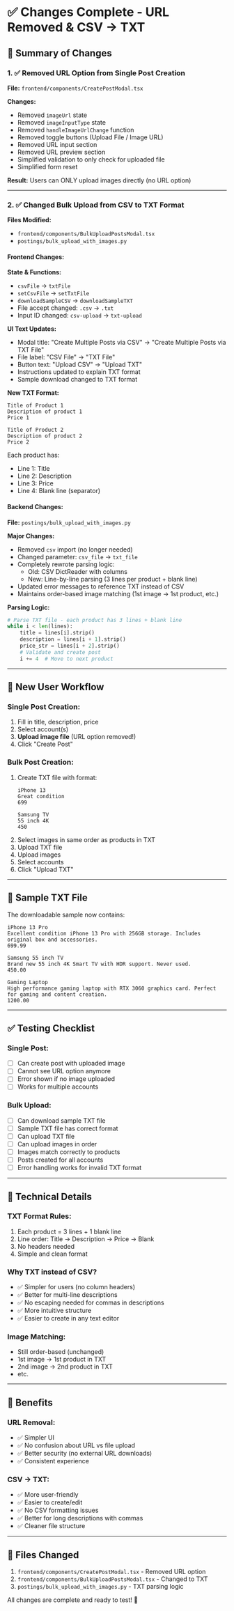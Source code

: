 # ✅ Changes Complete - URL Removed & CSV → TXT

## 🎯 Summary of Changes

### 1. ✅ Removed URL Option from Single Post Creation

**File:** `frontend/components/CreatePostModal.tsx`

**Changes:**
- Removed `imageUrl` state
- Removed `imageInputType` state  
- Removed `handleImageUrlChange` function
- Removed toggle buttons (Upload File / Image URL)
- Removed URL input section
- Removed URL preview section
- Simplified validation to only check for uploaded file
- Simplified form reset

**Result:** Users can ONLY upload images directly (no URL option)

---

### 2. ✅ Changed Bulk Upload from CSV to TXT Format

**Files Modified:**
- `frontend/components/BulkUploadPostsModal.tsx`
- `postings/bulk_upload_with_images.py`

#### Frontend Changes:

**State & Functions:**
- `csvFile` → `txtFile`
- `setCsvFile` → `setTxtFile`
- `downloadSampleCSV` → `downloadSampleTXT`
- File accept changed: `.csv` → `.txt`
- Input ID changed: `csv-upload` → `txt-upload`

**UI Text Updates:**
- Modal title: "Create Multiple Posts via CSV" → "Create Multiple Posts via TXT File"
- File label: "CSV File" → "TXT File"
- Button text: "Upload CSV" → "Upload TXT"
- Instructions updated to explain TXT format
- Sample download changed to TXT format

**New TXT Format:**
```
Title of Product 1
Description of product 1
Price 1

Title of Product 2
Description of product 2
Price 2
```

Each product has:
- Line 1: Title
- Line 2: Description
- Line 3: Price
- Line 4: Blank line (separator)

#### Backend Changes:

**File:** `postings/bulk_upload_with_images.py`

**Major Changes:**
- Removed `csv` import (no longer needed)
- Changed parameter: `csv_file` → `txt_file`
- Completely rewrote parsing logic:
  - Old: CSV DictReader with columns
  - New: Line-by-line parsing (3 lines per product + blank line)
- Updated error messages to reference TXT instead of CSV
- Maintains order-based image matching (1st image → 1st product, etc.)

**Parsing Logic:**
```python
# Parse TXT file - each product has 3 lines + blank line
while i < len(lines):
    title = lines[i].strip()
    description = lines[i + 1].strip()
    price_str = lines[i + 2].strip()
    # Validate and create post
    i += 4  # Move to next product
```

---

## 📝 New User Workflow

### Single Post Creation:
1. Fill in title, description, price
2. Select account(s)
3. **Upload image file** (URL option removed!)
4. Click "Create Post"

### Bulk Post Creation:
1. Create TXT file with format:
   ```
   iPhone 13
   Great condition
   699

   Samsung TV
   55 inch 4K
   450
   ```
2. Select images in same order as products in TXT
3. Upload TXT file
4. Upload images
5. Select accounts
6. Click "Upload TXT"

---

## 🎨 Sample TXT File

The downloadable sample now contains:
```
iPhone 13 Pro
Excellent condition iPhone 13 Pro with 256GB storage. Includes original box and accessories.
699.99

Samsung 55 inch TV
Brand new 55 inch 4K Smart TV with HDR support. Never used.
450.00

Gaming Laptop
High performance gaming laptop with RTX 3060 graphics card. Perfect for gaming and content creation.
1200.00
```

---

## ✅ Testing Checklist

### Single Post:
- [ ] Can create post with uploaded image
- [ ] Cannot see URL option anymore
- [ ] Error shown if no image uploaded
- [ ] Works for multiple accounts

### Bulk Upload:
- [ ] Can download sample TXT file
- [ ] Sample TXT file has correct format
- [ ] Can upload TXT file
- [ ] Can upload images in order
- [ ] Images match correctly to products
- [ ] Posts created for all accounts
- [ ] Error handling works for invalid TXT format

---

## 🔧 Technical Details

### TXT Format Rules:
1. Each product = 3 lines + 1 blank line
2. Line order: Title → Description → Price → Blank
3. No headers needed
4. Simple and clean format

### Why TXT instead of CSV?
- ✅ Simpler for users (no column headers)
- ✅ Better for multi-line descriptions
- ✅ No escaping needed for commas in descriptions
- ✅ More intuitive structure
- ✅ Easier to create in any text editor

### Image Matching:
- Still order-based (unchanged)
- 1st image → 1st product in TXT
- 2nd image → 2nd product in TXT
- etc.

---

## 🎉 Benefits

### URL Removal:
- ✅ Simpler UI
- ✅ No confusion about URL vs file upload
- ✅ Better security (no external URL downloads)
- ✅ Consistent experience

### CSV → TXT:
- ✅ More user-friendly
- ✅ Easier to create/edit
- ✅ No CSV formatting issues
- ✅ Better for long descriptions with commas
- ✅ Cleaner file structure

---

## 📌 Files Changed

1. `frontend/components/CreatePostModal.tsx` - Removed URL option
2. `frontend/components/BulkUploadPostsModal.tsx` - Changed to TXT
3. `postings/bulk_upload_with_images.py` - TXT parsing logic

All changes are complete and ready to test! 🚀

